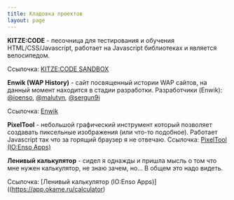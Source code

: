 ```yaml
---
title: Кладовка проектов
layout: page
---
```

**KITZE:CODE** - песочница для тестирования и обучения HTML/CSS/Javascript, работает на Javascript библиотеках и является велосипедом.

Ссылочка: [KITZE:CODE SANDBOX](https://kitze.ga)

**Enwik (WAP History)** - сайт посвященный истории WAP сайтов, на данный момент находится в стадии разработки.
Разработчики (Enwik): [@ioenso](), [@malutyn](), [@sergun9i]()

Ссылочка: [Enwik](https://enwik.tk)

**PixelTool** - небольшой графический инструмент который позволяет создавать пиксельные изображения (или что-то подобное). Работает Javascript так что за горящий браузер я не отвечаю.
Ссылочка: [PixelTool (IO:Enso Apps)](https://app.okame.ru/pixeltool)

**Ленивый калькулятор** - сидел я однажды и пришла мысль о том что мне нужен калькулятор, не знаю зачем, но... В общем это надо видеть.

Ссылочка: [Ленивый калькулятор (IO:Enso Apps)]((https://app.okame.ru/calculator)
